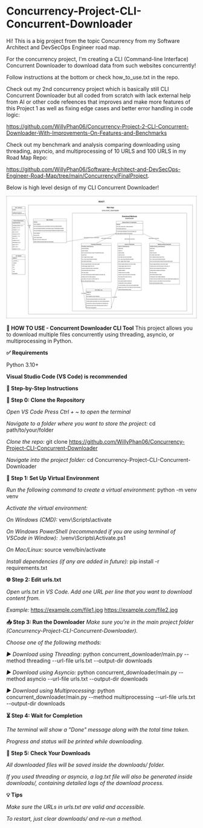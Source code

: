 # Concurrency-Project-CLI-Concurrent-Downloader
Hi! This is a big project from the topic Concurrency from my Software Architect and DevSecOps Engineer road map.

For the concurrency project, I'm creating a CLI (Command-line Interface) Concurrent Downloader to download data from such websites concurrently!

Follow instructions at the bottom or check how_to_use.txt in the repo.

Check out my 2nd concurrency project which is basically still CLI Concurrent Downloader but all coded from scratch with lack external help from AI or other code refeences that improves and make more features of this Project 1 as well as fixing edge cases and better error handling in code logic:

https://github.com/WillyPhan06/Concurrency-Project-2-CLI-Concurrent-Downloader-With-Improvements-On-Features-and-Benchmarks

Check out my benchmark and analysis comparing downloading using threading, asyncio, and multiprocessing of 10 URLS and 100 URLS in my Road Map Repo:

https://github.com/WillyPhan06/Software-Architect-and-DevSecOps-Engineer-Road-Map/tree/main/Concurrency/FinalProject.

Below is high level design of my CLI Concurrent Downloader!

![High Level Design of CLI Concurrent Downloader](high_level_CLI_concurrent_downloader_diagram.png)

**📘 HOW TO USE - Concurrent Downloader CLI Tool**
This project allows you to download multiple files concurrently using threading, asyncio, or multiprocessing in Python.

**✅ Requirements**

Python 3.10+

**Visual Studio Code (VS Code) is recommended**

**🧠 Step-by-Step Instructions**

**🔧 Step 0: Clone the Repository**

_Open VS Code_
_Press Ctrl + ~ to open the terminal_

_Navigate to a folder where you want to store the project:_
cd path/to/your/folder

_Clone the repo:_
git clone https://github.com/WillyPhan06/Concurrency-Project-CLI-Concurrent-Downloader

_Navigate into the project folder:_
cd Concurrency-Project-CLI-Concurrent-Downloader

**🐍 Step 1: Set Up Virtual Environment**

_Run the following command to create a virtual environment:_
python -m venv venv

_Activate the virtual environment:_

_On Windows (CMD):_
venv\Scripts\activate

_On Windows PowerShell (recommended if you are using terminal of VSCode in Window):_
.\venv\Scripts\Activate.ps1

_On Mac/Linux:_
source venv/bin/activate

_Install dependencies (if any are added in future):_
pip install -r requirements.txt

**🌐 Step 2: Edit urls.txt**

_Open urls.txt in VS Code._
_Add one URL per line that you want to download content from._

_Example:_
https://example.com/file1.jpg
https://example.com/file2.jpg

**📥 Step 3: Run the Downloader**
_Make sure you're in the main project folder (Concurrency-Project-CLI-Concurrent-Downloader)._

_Choose one of the following methods:_

_▶️ Download using Threading:_
python concurrent_downloader/main.py --method threading --url-file urls.txt --output-dir downloads

_▶️ Download using Asyncio:_
python concurrent_downloader/main.py --method asyncio --url-file urls.txt --output-dir downloads

_▶️ Download using Multiprocessing:_
python concurrent_downloader/main.py --method multiprocessing --url-file urls.txt --output-dir downloads

**⏳ Step 4: Wait for Completion**

_The terminal will show a "Done" message along with the total time taken._

_Progress and status will be printed while downloading._

**📁 Step 5: Check Your Downloads**

_All downloaded files will be saved inside the downloads/ folder._

_If you used threading or asyncio, a log.txt file will also be generated inside downloads/, containing detailed logs of the download process._

**💡 Tips**

_Make sure the URLs in urls.txt are valid and accessible._

_To restart, just clear downloads/ and re-run a method._




